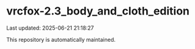 # vrcfox-2.3_body_and_cloth_edition

Last updated: 2025-06-21 21:18:27

This repository is automatically maintained.
